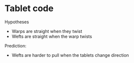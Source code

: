 # Tablet code

Hypotheses

* Warps are straight when they twist
* Wefts are straight when the warp twists

Prediction:

* Wefts are harder to pull when the tablets change direction

